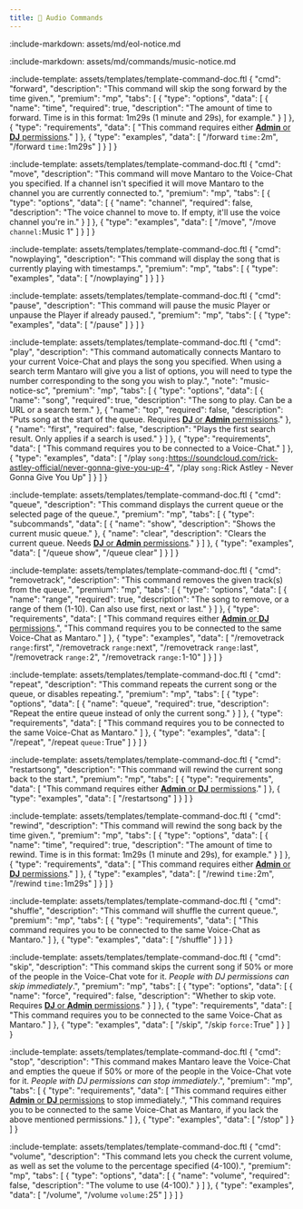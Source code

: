 ```yaml
---
title: 🎵 Audio Commands
---
```

:include-markdown: assets/md/eol-notice.md

:include-markdown: assets/md/commands/music-notice.md

:include-template: assets/templates/template-command-doc.ftl {
"cmd": "forward",
"description": "This command will skip the song forward by the time given.",
"premium": "mp",
"tabs": [
{
"type": "options",
"data": [
{
"name": "time",
"required": true,
"description": "The amount of time to forward. Time is in this format: 1m29s (1 minute and 29s), for example."
}
]
},
{
"type": "requirements",
"data": [
"This command requires either [**Admin** or **DJ** permissions](commands/permissions#intro)."
]
},
{
"type": "examples",
"data": [
"/forward `time:`2m",
"/forward `time:`1m29s"
]
}
]
}



:include-template: assets/templates/template-command-doc.ftl {
"cmd": "move",
"description": "This command will move Mantaro to the Voice-Chat you specified. If a channel isn't specified it will move Mantaro to the channel you are currently connected to.",
"premium": "mp",
"tabs": [
{
"type": "options",
"data": [
{
"name": "channel",
"required": false,
"description": "The voice channel to move to. If empty, it'll use the voice channel you're in."
}
]
},
{
"type": "examples",
"data": [
"/move",
"/move `channel:`Music 1"
]
}
]
}



:include-template: assets/templates/template-command-doc.ftl {
"cmd": "nowplaying",
"description": "This command will display the song that is currently playing with timestamps.",
"premium": "mp",
"tabs": [
{
"type": "examples",
"data": [
"/nowplaying"
]
}
]
}

:include-template: assets/templates/template-command-doc.ftl {
"cmd": "pause",
"description": "This command will pause the music Player or unpause the Player if already paused.",
"premium": "mp",
"tabs": [
{
"type": "examples",
"data": [
"/pause"
]
}
]
}



:include-template: assets/templates/template-command-doc.ftl {
"cmd": "play",
"description": "This command automatically connects Mantaro to your current Voice-Chat and plays the song you specified. When using a search term Mantaro will give you a list of options, you will need to type the number corresponding to the song you wish to play.",
"note": "music-notice-sc",
"premium": "mp",
"tabs": [
{
"type": "options",
"data": [
{
"name": "song",
"required": true,
"description": "The song to play. Can be a URL or a search term."
},
{
"name": "top",
"required": false,
"description": "Puts song at the start of the queue. Requires [**DJ** or **Admin** permissions](commands/permissions#intro)."
},
{
"name": "first",
"required": false,
"description": "Plays the first search result. Only applies if a search is used."
}
]
},
{
"type": "requirements",
"data": [
"This command requires you to be connected to a Voice-Chat."
]
},
{
"type": "examples",
"data": [
"/play `song:`https://soundcloud.com/rick-astley-official/never-gonna-give-you-up-4",
"/play `song:`Rick Astley - Never Gonna Give You Up"
]
}
]
}



:include-template: assets/templates/template-command-doc.ftl {
"cmd": "queue",
"description": "This command displays the current queue or the selected page of the queue.",
"premium": "mp",
"tabs": [
{
"type": "subcommands",
"data": [
{
"name": "show",
"description": "Shows the current music queue."
},
{
"name": "clear",
"description": "Clears the current queue. Needs [**DJ** or **Admin** permissions](commands/permissions#intro)."
}
]
},
{
"type": "examples",
"data": [
"/queue show",
"/queue clear"
]
}
]
}



:include-template: assets/templates/template-command-doc.ftl {
"cmd": "removetrack",
"description": "This command removes the given track(s) from the queue.",
"premium": "mp",
"tabs": [
{
"type": "options",
"data": [
{
"name": "range",
"required": true,
"description": "The song to remove, or a range of them (1-10). Can also use first, next or last."
}
]
},
{
"type": "requirements",
"data": [
"This command requires either [**Admin** or **DJ** permissions](commands/permissions#intro).",
"This command requires you to be connected to the same Voice-Chat as Mantaro."
]
},
{
"type": "examples",
"data": [
"/removetrack `range:`first",
"/removetrack `range:`next",
"/removetrack `range:`last",
"/removetrack `range:`2",
"/removetrack `range:`1-10"
]
}
]
}

:include-template: assets/templates/template-command-doc.ftl {
"cmd": "repeat",
"description": "This command repeats the current song or the queue, or disables repeating.",
"premium": "mp",
"tabs": [
{
"type": "options",
"data": [
{
"name": "queue",
"required": true,
"description": "Repeat the entire queue instead of only the current song."
}
]
},
{
"type": "requirements",
"data": [
"This command requires you to be connected to the same Voice-Chat as Mantaro."
]
},
{
"type": "examples",
"data": [
"/repeat",
"/repeat `queue:`True"
]
}
]
}



:include-template: assets/templates/template-command-doc.ftl {
"cmd": "restartsong",
"description": "This command will rewind the current song back to the start.",
"premium": "mp",
"tabs": [
{
"type": "requirements",
"data": [
"This command requires either [**Admin** or **DJ** permissions](commands/permissions#intro)."
]
},
{
"type": "examples",
"data": [
"/restartsong"
]
}
]
}


:include-template: assets/templates/template-command-doc.ftl {
"cmd": "rewind",
"description": "This command will rewind the song back by the time given.",
"premium": "mp",
"tabs": [
{
"type": "options",
"data": [
{
"name": "time",
"required": true,
"description": "The amount of time to rewind. Time is in this format: 1m29s (1 minute and 29s), for example."
}
]
},
{
"type": "requirements",
"data": [
"This command requires either [**Admin** or **DJ** permissions](commands/permissions#intro)."
]
},
{
"type": "examples",
"data": [
"/rewind `time:`2m",
"/rewind `time:`1m29s"
]
}
]
}



:include-template: assets/templates/template-command-doc.ftl {
"cmd": "shuffle",
"description": "This command will shuffle the current queue.",
"premium": "mp",
"tabs": [
{
"type": "requirements",
"data": [
"This command requires you to be connected to the same Voice-Chat as Mantaro."
]
},
{
"type": "examples",
"data": [
"/shuffle"
]
}
]
}


:include-template: assets/templates/template-command-doc.ftl {
"cmd": "skip",
"description": "This command skips the current song if 50% or more of the people in the Voice-Chat vote for it. *People with DJ permissions can skip immediately*.",
"premium": "mp",
"tabs": [
{
"type": "options",
"data": [
{
"name": "force",
"required": false,
"description": "Whether to skip vote. Requires [**DJ** or **Admin** permissions](commands/permissions#intro)."
}
]
},
{
"type": "requirements",
"data": [
"This command requires you to be connected to the same Voice-Chat as Mantaro."
]
},
{
"type": "examples",
"data": [
"/skip",
"/skip `force:`True"
]
}
]
}


:include-template: assets/templates/template-command-doc.ftl {
"cmd": "stop",
"description": "This command makes Mantaro leave the Voice-Chat and empties the queue if 50% or more of the people in the Voice-Chat vote for it. *People with DJ permissions can stop immediately*.",
"premium": "mp",
"tabs": [
{
"type": "requirements",
"data": [
"This command requires either [**Admin** or **DJ** permissions](commands/permissions#intro) to stop immediately.",
"This command requires you to be connected to the same Voice-Chat as Mantaro, if you lack the above mentioned permissions."
]
},
{
"type": "examples",
"data": [
"/stop"
]
}
]
}


:include-template: assets/templates/template-command-doc.ftl {
"cmd": "volume",
"description": "This command lets you check the current volume, as well as set the volume to the percentage specified (4-100).",
"premium": "mp",
"tabs": [
{
"type": "options",
"data": [
{
"name": "volume",
"required": false,
"description": "The volume to use (4-100)."
}
]
},
{
"type": "examples",
"data": [
"/volume",
"/volume `volume:`25"
]
}
]
}
